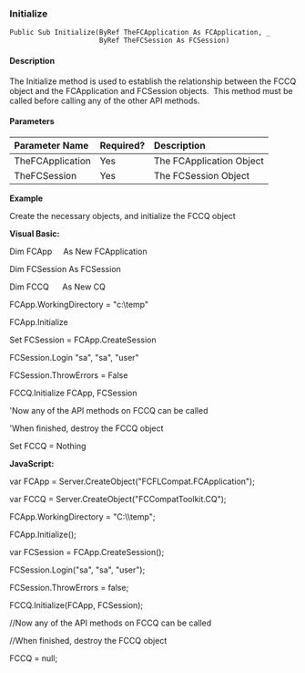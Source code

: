 ### Initialize

```
Public Sub Initialize(ByRef TheFCApplication As FCApplication, _
                      ByRef TheFCSession As FCSession)
```

#### Description

The Initialize method is used to establish the relationship between the FCCQ object and the FCApplication and FCSession objects.  This method must be called before calling any of the other API methods.

#### Parameters

| Parameter Name | Required? | Description |
|:--- |:--- |:--- |
| TheFCApplication | Yes | The FCApplication Object |
| TheFCSession | Yes | The FCSession Object |

**Example**

 Create the necessary objects, and initialize the FCCQ object

**Visual Basic:**

Dim FCApp     As New FCApplication

Dim FCSession As FCSession

Dim FCCQ      As New CQ

FCApp.WorkingDirectory = "c:\\temp"

FCApp.Initialize

Set FCSession = FCApp.CreateSession

FCSession.Login "sa", "sa", "user"

FCSession.ThrowErrors = False

FCCQ.Initialize FCApp, FCSession

'Now any of the API methods on FCCQ can be called

'When finished, destroy the FCCQ object

Set FCCQ = Nothing

**JavaScript:**

var FCApp = Server.CreateObject("FCFLCompat.FCApplication");

var FCCQ = Server.CreateObject("FCCompatToolkit.CQ");

FCApp.WorkingDirectory = "C:\\\temp";

FCApp.Initialize();

var FCSession = FCApp.CreateSession();

FCSession.Login("sa", "sa", "user");

FCSession.ThrowErrors = false;

FCCQ.Initialize(FCApp, FCSession);

//Now any of the API methods on FCCQ can be called

//When finished, destroy the FCCQ object

FCCQ = null;